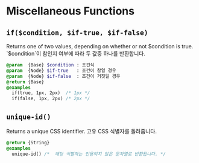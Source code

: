 # Miscellaneous Functions

## `if($condition, $if-true, $if-false)`
Returns one of two values, depending on whether or not $condition is true.
`$condition`이 참인지 여부에 따라 두 값중 하나를 반환합니다.
```sass
@param  {Base} $condition : 조건식
@param  {Node} $if-true   : 조건이 참일 경우
@param  {Node} $if-false  : 조건이 거짓일 경우
@return {Base}
@examples
  if(true, 1px, 2px)  /* 1px */
  if(false, 1px, 2px) /* 2px */
```

## `unique-id()`
Returns a unique CSS identifier.
고유 CSS 식별자를 돌려줍니다.
```sass
@return {String}
@examples
  unique-id() /*  해당 식별자는 인용되지 않은 문자열로 반환됩니다. */
```